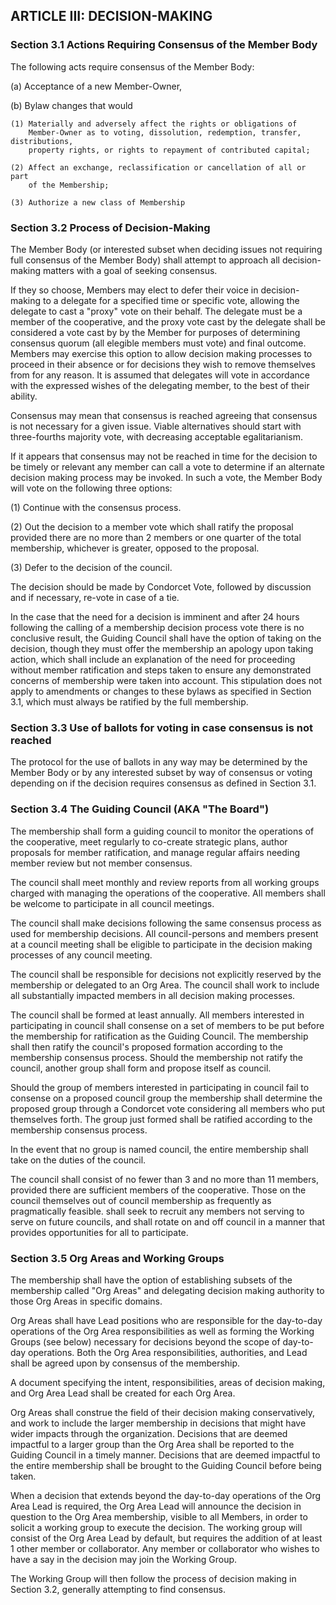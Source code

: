 ## ARTICLE III:  DECISION-MAKING

### Section 3.1  Actions Requiring Consensus of the Member Body

The following acts require consensus of the Member Body:

(a)	Acceptance of a new Member-Owner,

(b)	Bylaw changes that would

	(1)	Materially and adversely affect the rights or obligations of
        Member-Owner as to voting, dissolution, redemption, transfer, distributions,
        property rights, or rights to repayment of contributed capital;

	(2)	Affect an exchange, reclassification or cancellation of all or part
        of the Membership;

	(3)	Authorize a new class of Membership

### Section 3.2  Process of Decision-Making

The Member Body (or interested subset when deciding issues not requiring full
consensus of the Member Body) shall attempt to approach all decision-making
matters with a goal of seeking consensus.

If they so choose, Members may elect to defer their voice in
decision-making to a delegate for a specified time or specific vote,
allowing the delegate to cast a "proxy" vote on their behalf. The
delegate must be a member of the cooperative, and the proxy vote cast by
the delegate shall be considered a vote cast by by the Member for
purposes of determining consensus quorum (all elegible members must
vote) and final outcome. Members may exercise this option to allow
decision making processes to proceed in their absence or for decisions
they wish to remove themselves from for any reason. It is assumed that 
delegates will vote in accordance with the expressed wishes of the delegating
member, to the best of their ability.

Consensus may mean that consensus is reached agreeing that consensus is not
necessary for a given issue. Viable alternatives should start with three-fourths
majority vote, with decreasing acceptable egalitarianism.

If it appears that consensus may not be reached in time for the decision to be
timely or relevant any member can call a vote to determine if an alternate
decision making process may be invoked. In such a vote, the Member Body will
vote on the following three options:

(1) Continue with the consensus process.

(2) Out the decision to a member vote which shall ratify the proposal provided
there are no more than 2 members or one quarter of the total membership,
whichever is greater, opposed to the proposal.

(3) Defer to the decision of the council.

The decision should be made by Condorcet Vote, followed by discussion and if
necessary, re-vote in case of a tie.

In the case that the need for a decision is imminent and after 24 hours following
the calling of a membership decision process vote there is no conclusive result,
the Guiding Council shall have the option of taking on the decision, though they
must offer the membership an apology upon taking action, which shall include an
explanation of the need for proceeding without member ratification and steps
taken to ensure any demonstrated concerns of membership were taken into 
account. This stipulation does not apply to amendments or changes to these 
bylaws as specified in Section 3.1, which must always be ratified by the full
membership.

### Section 3.3  Use of ballots for voting in case consensus is not reached

The protocol for the use of ballots in any way may be determined by the Member
Body or by any interested subset by way of consensus or voting depending on if
the decision requires consensus as defined in Section 3.1.

### Section 3.4 The Guiding Council (AKA "The Board")

The membership shall form a guiding council to monitor the operations of the
cooperative, meet regularly to co-create strategic plans, author proposals for
member ratification, and manage regular affairs needing member review but not
member consensus.

The council shall meet monthly and review reports from all working groups
charged with managing the operations of the cooperative. All members shall be
welcome to participate in all council meetings.

The council shall make decisions following the same consensus process as used
for membership decisions. All council-persons and members present at a council
meeting shall be eligible to participate in the decision making processes of any
council meeting.

The council shall be responsible for decisions not explicitly reserved by the
membership or delegated to an Org Area. The council shall work to include all
substantially impacted members in all decision making processes.

The council shall be formed at least annually. All members interested in 
participating in council shall consense on a set of members to be put before the 
membership for ratification as the Guiding Council. The membership shall then 
ratify the council's proposed formation according to the membership consensus 
process. Should the membership not ratify the council, another group shall form 
and propose itself as council.

Should the group of members interested in participating in council fail to
consense on a proposed council group the membership shall determine the
proposed group through a Condorcet vote considering all members who put
themselves forth. The group just formed shall be ratified according to the
membership consensus process.

In the event that no group is named council, the entire membership shall take
on the duties of the council.

The council shall consist of no fewer than 3 and no more than 11 members,
provided there are sufficient members of the cooperative. Those on the council
themselves out of council membership as frequently as pragmatically feasible. 
shall seek to recruit any members not serving to serve on future councils, and 
shall rotate on and off council in a manner that provides opportunities for all
to participate.

### Section 3.5 Org Areas and Working Groups

The membership shall have the option of establishing subsets of the
membership called "Org Areas" and delegating decision making authority to
those Org Areas in specific domains.

Org Areas shall have Lead positions who are responsible for the day-to-day
operations of the Org Area responsibilities as well as forming the Working
Groups (see below) necessary for decisions beyond the scope of day-to-day
operations. Both the Org Area responsibilities, authorities, and Lead shall
be agreed upon by consensus of the membership.

A document specifying the intent, responsibilities, areas of decision making,
and Org Area Lead shall be created for each Org Area.

Org Areas shall construe the field of their decision making conservatively, 
and work to include the larger membership in decisions that might have wider
impacts through the organization. Decisions that are deemed impactful to
a larger group than the Org Area shall be reported to the Guiding Council
in a timely manner. Decisions that are deemed impactful to the entire
membership shall be brought to the Guiding Council before being taken.

When a decision that extends beyond the day-to-day operations of the Org
Area Lead is required, the Org Area Lead will announce the decision in
question to the Org Area membership, visible to all Members, in order to
solicit a working group to execute the decision. The working group will
consist of the Org Area Lead by default, but requires the addition of at
least 1 other member or collaborator. Any member or collaborator who wishes
to have a say in the decision may join the Working Group.

The Working Group will then follow the process of decision making in Section
3.2, generally attempting to find consensus.
